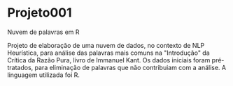 # Projeto001
Nuvem de palavras em R

Projeto de elaboração de uma nuvem de dados, no contexto de NLP Heurística, para análise das palavras mais comuns na "Introdução" da Crítica da Razão Pura, livro de Immanuel Kant.
Os dados iniciais foram pré-tratados, para eliminação de palavras que não contribuiam com a análise.
A linguagem utilizada foi R.
